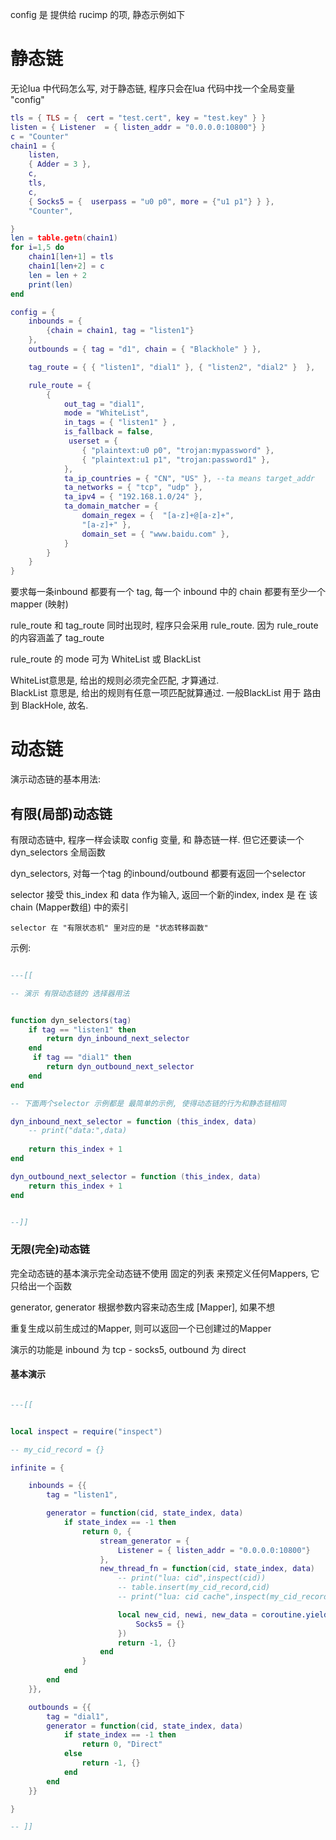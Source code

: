 
config 是 提供给 rucimp 的项, 静态示例如下

# 静态链

无论lua 中代码怎么写, 对于静态链, 程序只会在lua 代码中找一个全局变量 "config"

```lua
tls = { TLS = {  cert = "test.cert", key = "test.key" } }
listen = { Listener  = { listen_addr = "0.0.0.0:10800"} }
c = "Counter"
chain1 = {
    listen,
    { Adder = 3 },
    c,
    tls,
    c,
    { Socks5 = {  userpass = "u0 p0", more = {"u1 p1"} } },
    "Counter",

}
len = table.getn(chain1)
for i=1,5 do 
    chain1[len+1] = tls
    chain1[len+2] = c 
    len = len + 2
    print(len)
end

config = {
    inbounds = {
        {chain = chain1, tag = "listen1"}
    },
    outbounds = { tag = "d1", chain = { "Blackhole" } },

    tag_route = { { "listen1", "dial1" }, { "listen2", "dial2" }  },

    rule_route = { 
        { 
            out_tag = "dial1", 
            mode = "WhiteList",
            in_tags = { "listen1" } ,
            is_fallback = false,
             userset = {
                { "plaintext:u0 p0", "trojan:mypassword" },
                { "plaintext:u1 p1", "trojan:password1" },
            },
            ta_ip_countries = { "CN", "US" }, --ta means target_addr
            ta_networks = { "tcp", "udp" },
            ta_ipv4 = { "192.168.1.0/24" },
            ta_domain_matcher = {
                domain_regex = {  "[a-z]+@[a-z]+",
                "[a-z]+" },
                domain_set = { "www.baidu.com" },
            }
        } 
    }
}
```

要求每一条inbound 都要有一个 tag, 每一个 inbound 中的 chain 都要有至少一个 mapper (映射)

rule_route 和 tag_route 同时出现时, 程序只会采用 rule_route. 因为 rule_route 的内容涵盖了 tag_route 

rule_route 的 mode 可为 WhiteList 或 BlackList

WhiteList意思是, 给出的规则必须完全匹配, 才算通过.  
BlackList 意思是, 给出的规则有任意一项匹配就算通过.
一般BlackList 用于 路由到 BlackHole, 故名. 

# 动态链

演示动态链的基本用法: 

## 有限(局部)动态链

有限动态链中, 程序一样会读取 config 变量, 和 静态链一样. 但它还要读一个 dyn_selectors 全局函数

dyn_selectors, 对每一个tag 的inbound/outbound 都要有返回一个selector

selector 接受 this_index 和 data 作为输入, 返回一个新的index, index 是 在 该chain (Mapper数组) 中的索引

    selector 在 "有限状态机" 里对应的是 "状态转移函数"


示例: 

```lua

---[[

-- 演示 有限动态链的 选择器用法


function dyn_selectors(tag)
    if tag == "listen1" then 
        return dyn_inbound_next_selector
    end
     if tag == "dial1" then 
        return dyn_outbound_next_selector
    end
end

-- 下面两个selector 示例都是 最简单的示例, 使得动态链的行为和静态链相同

dyn_inbound_next_selector = function (this_index, data)
    -- print("data:",data)
   
    return this_index + 1
end

dyn_outbound_next_selector = function (this_index, data)
    return this_index + 1
end


--]]
```

### 无限(完全)动态链

完全动态链的基本演示完全动态链不使用 固定的列表 来预定义任何Mappers, 它只给出一个函数

generator, generator 根据参数内容来动态生成 [Mapper], 如果不想

重复生成以前生成过的Mapper, 则可以返回一个已创建过的Mapper 

演示的功能是 inbound 为 tcp - socks5, outbound 为 direct

#### 基本演示

```lua

---[[


local inspect = require("inspect")

-- my_cid_record = {}

infinite = {

    inbounds = {{
        tag = "listen1",

        generator = function(cid, state_index, data)
            if state_index == -1 then
                return 0, {
                    stream_generator = {
                        Listener = { listen_addr = "0.0.0.0:10800"}
                    },
                    new_thread_fn = function(cid, state_index, data)
                        -- print("lua: cid",inspect(cid))
                        -- table.insert(my_cid_record,cid)
                        -- print("lua: cid cache",inspect(my_cid_record))

                        local new_cid, newi, new_data = coroutine.yield(1, {
                            Socks5 = {}
                        })
                        return -1, {}
                    end
                }
            end
        end
    }},

    outbounds = {{
        tag = "dial1",
        generator = function(cid, state_index, data)
            if state_index == -1 then
                return 0, "Direct"
            else
                return -1, {}
            end
        end
    }}

}

-- ]]

```